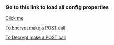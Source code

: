 ### Go to this link to load all config properties

[Click me](http://localhost:8888/config-client/twitter_to_kafka)

[To Encrypt make a POST call](http://localhost:8888/encrypt)

[To Decrypt make a POST call](http://localhost:8888/decrypt)